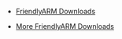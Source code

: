   * [FriendlyARM Downloads](http://www.friendlyarm.net/downloads)

  * [More FriendlyARM Downloads](http://code.google.com/p/friendlyarm/downloads)